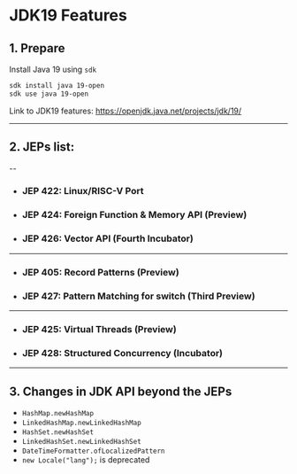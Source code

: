 # JDK19 Features

## 1. Prepare

Install Java 19 using `sdk`

```bash
sdk install java 19-open
sdk use java 19-open
```

Link to JDK19 features: https://openjdk.java.net/projects/jdk/19/

---

## 2. JEPs list:
--
* ### JEP 422: Linux/RISC-V Port
* ### JEP 424: Foreign Function & Memory API (Preview)
* ### JEP 426: Vector API (Fourth Incubator)
---
* ### JEP 405: Record Patterns (Preview)
* ### JEP 427: Pattern Matching for switch (Third Preview)
---
* ### JEP 425: Virtual Threads (Preview)
* ### JEP 428: Structured Concurrency (Incubator)
---

## 3. Changes in JDK API beyond the JEPs
- `HashMap.newHashMap`
- `LinkedHashMap.newLinkedHashMap`
- `HashSet.newHashSet`
- `LinkedHashSet.newLinkedHashSet`
- `DateTimeFormatter.ofLocalizedPattern`
- `new Locale("lang");` is deprecated

